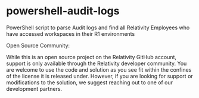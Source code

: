 # powershell-audit-logs
PowerShell script to parse Audit logs and find all Relativity Employees who have accessed workspaces in their R1 environments 

Open Source Community: 

While this is an open source project on the Relativity GitHub account, support is only available through the Relativity developer community. You are welcome to use the code and solution as you see fit within the confines of the license it is released under. However, if you are looking for support or modifications to the solution, we suggest reaching out to one of our development partners.
